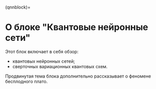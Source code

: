 (qnnblock)=

# О блоке "Квантовые нейронные сети"

Этот блок включает в себя обзор:
- квантовых нейронных сетей;
- сверточных вариационных квантовых схем.

Продвинутая тема блока дополнительно рассказывает о феномене бесплодного плато.
